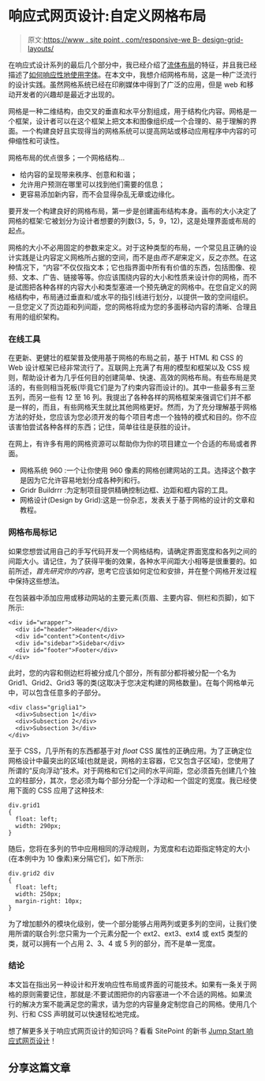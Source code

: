 # 响应式网页设计:自定义网格布局

> 原文:[https://www . site point . com/responsive-we B- design-grid-layouts/](https://www.sitepoint.com/responsive-web-design-grid-layouts/)

在响应式设计系列的最后几个部分中，我已经介绍了[流体布局](https://www.sitepoint.com/responsive-web-design-fluid-layouts/ "Fluid Layouts")的特征，并且我已经描述了[如何响应性地使用字体](https://www.sitepoint.com/understanding-responsive-web-design-how-to-manage-fonts/ "How to use fonts responsively")。在本文中，我想介绍网格布局，这是一种广泛流行的设计实践。虽然网格系统已经在印刷媒体中得到了广泛的应用，但是 web 和移动开发者的兴趣却是最近才出现的。

网格是一种二维结构，由交叉的垂直和水平分割组成，用于结构化内容。网格是一个框架，设计者可以在这个框架上把文本和图像组织成一个合理的、易于理解的界面。一个构建良好且实现得当的网格系统可以提高网站或移动应用程序中内容的可伸缩性和可读性。

网格布局的优点很多；一个网格结构…

*   给内容的呈现带来秩序、创意和和谐；
*   允许用户预测在哪里可以找到他们需要的信息；
*   更容易添加新内容，而不会显得杂乱无章或边缘化。

要开发一个构建良好的网格布局，第一步是创建画布结构本身。画布的大小决定了网格的框架:它被划分为设计者想要的列数(3，5，9，12)，这是处理界面或布局的起点。

网格的大小不必用固定的参数来定义。对于这种类型的布局，一个常见且正确的设计实践是让内容定义网格所占据的空间，而不是由*而不是*来定义，反之亦然。在这种情况下，“内容”不仅仅指文本；它也指界面中所有有价值的东西，包括图像、视频、文本、广告、链接等等。你应该围绕内容的大小和性质来设计你的网格，而不是试图把各种各样的内容大小和类型塞进一个预先确定的网格中。在您自定义的网格结构中，布局通过垂直和/或水平的指引线进行划分，以提供一致的空间组织。一旦您定义了页边距和列间距，您的网格将成为您的多面移动内容的清晰、合理且有用的组织架构。

### 在线工具

在更新、更健壮的框架普及使用基于网格的布局之前，基于 HTML 和 CSS 的 Web 设计框架已经非常流行了。互联网上充满了有用的模型和框架以及 CSS 规则，帮助设计者为几乎任何目的创建简单、快速、高效的网格布局。有些布局是灵活的，有些则相当死板(毕竟它们是为了约束内容而设计的)。其中一些最多有三至五列，而另一些有 12 至 16 列。我提出了各种各样的网格框架来强调它们并不都是一样的，而且，有些网格天生就比其他网格更好。然而，为了充分理解基于网格方法的好处，您应该为您必须开发的每个项目考虑一个独特的模式和目的。你不应该害怕尝试各种各样的东西；记住，简单往往是获胜的设计。

在网上，有许多有用的网格资源可以帮助你为你的项目建立一个合适的布局或者界面。

*   网格系统 960 :一个让你使用 960 像素的网格创建网站的工具。选择这个数字是因为它允许容易地划分成各种列和行。
*   Gridr Buildrrr :为定制项目提供精确控制边框、边距和框内容的工具。
*   网格设计(Design by Grid):这是一份杂志，发表关于基于网格的设计的文章和教程。

### 网格布局标记

如果您想尝试用自己的手写代码开发一个网格结构，请确定界面宽度和各列之间的间距大小。请记住，为了获得平衡的效果，各种水平间距大小相等是很重要的。如前所述，*首先研究你的内容*，思考它应该如何定位和安排，并在整个网格开发过程中保持这些想法。

在包装器中添加应用或移动网站的主要元素(页眉、主要内容、侧栏和页脚)，如下所示:

```
<div id="wrapper">
  <div id="header">Header</div>
  <div id="content">Content</div>
  <div id="sidebar">Sidebar</div>
  <div id="footer">Footer</div>
</div>
```

此时，您的内容和侧边栏将被分成几个部分，所有部分都将被分配一个名为 Grid1、Grid2、Grid3 等的类(这取决于您决定构建的网格数量)。在每个网格单元中，可以包含任意多的子部分。

```
<div class="griglia1">
  <div>Subsection 1</div>
  <div>Subsection 2</div>
  <div>Subsection 3</div>
</div>
```

至于 CSS，几乎所有的东西都基于对 *float* CSS 属性的正确应用。为了正确定位网格设计中最突出的区域(也就是说，网格的主容器，它又包含子区域)，您使用了所谓的“反向浮动”技术。对于网格和它们之间的水平间距，您必须首先创建几个独立的柱部分，其次，您必须为每个部分分配一个浮动和一个固定的宽度。我已经使用下面的 CSS 应用了这种技术:

```
div.grid1
{
  float: left;
  width: 290px;
}
```

随后，您将在多列的节中应用相同的浮动规则，为宽度和右边距指定特定的大小(在本例中为 10 像素)来分隔它们，如下所示:

```
div.grid2 div
{
  float: left;
  width: 250px;
  margin-right: 10px;
}
```

为了增加额外的模块化级别，使一个部分能够占用两列或更多列的空间，让我们使用所谓的联合列:您只需为一个元素分配一个 ext2、ext3、ext4 或 ext5 类型的类，就可以拥有一个占用 2、3、4 或 5 列的部分，而不是单一宽度。

### 结论

本文旨在指出另一种设计和开发响应性布局或界面的可能技术。如果有一条关于网格的原则需要记住，那就是:不要试图把你的内容塞进一个不合适的网格。如果流行的解决方案不能满足您的需求，请为您的内容量身定制您自己的网格。使用几个列、行和 CSS 声明就可以快速轻松地完成。

想了解更多关于响应式网页设计的知识吗？看看 SitePoint 的新书 [Jump Start 响应式网页设计](https://www.sitepoint.com/books/responsive1/)！

## 分享这篇文章